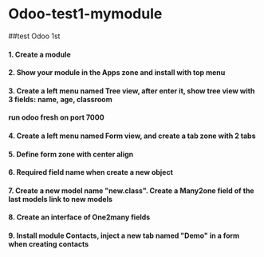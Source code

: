 # Odoo-test1-mymodule
##test Odoo 1st 
#### 1. Create a module
#### 2. Show your module in the Apps zone and install with top menu
#### 3. Create a left menu named Tree view, after enter it, show tree view with 3 fields: name, age, classroom
#### run odoo fresh on port 7000

#### 4. Create a left menu named Form view, and create a tab zone with 2 tabs
#### 5. Define form zone with center align
#### 6. Required field name when create a new object

#### 7. Create a new model name "new.class". Create a Many2one field of the last models link to new models
#### 8. Create an interface of One2many fields
#### 9. Install module Contacts, inject a new tab named "Demo" in a form when creating contacts
